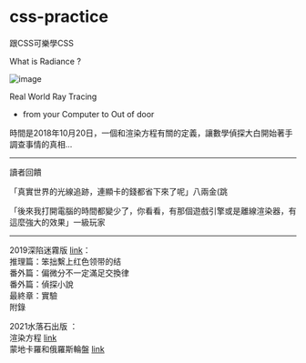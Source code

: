 # css-practice
跟CSS可樂學CSS

What is Radiance ?

![image](https://lh3.googleusercontent.com/pw/AM-JKLUnZARpUuIJv_20HFfSalFrG0xmzE_iEnVQL3iRI557VjC8ctTYGGQ6Krvx3xhlNp2UmLSkcPFndc2pOLmIe4Em8z7aKVswnmW3S3-mJ_MokU8AxlJxQzw5HJkgW0dhTNqJLRdJX3g-SKGX6tgFyKiT=w704-h938-no?authuser=0)

Real World Ray Tracing
- from your Computer to Out of door
 
時間是2018年10月20日，一個和渲染方程有關的定義，讓數學偵探大白開始著手調查事情的真相...
 
***

讀者回饋

「真實世界的光線追跡，連顯卡的錢都省下來了呢」八兩金(跳

「後來我打開電腦的時間都變少了，你看看，有那個遊戲引擎或是離線渲染器，有這麼強大的效果」一級玩家

***

2019深陷迷霧版 [link](http://htmlpreview.github.io/?https://github.com/xwc2021/css-practice/blob/main/what_is_radiance.html#ch0)：    
推理篇：笨拙繫上红色领带的结  
番外篇：偏微分不一定滿足交換律  
番外篇：偵探小說  
最終章：實驗  
附錄

2021水落石出版 ：    
渲染方程 [link](https://gpnnotes.blogspot.com/2021/11/blog-post_1.html)  
蒙地卡羅和俄羅斯輪盤 [link](https://gpnnotes.blogspot.com/2021/10/blog-post_28.html)
